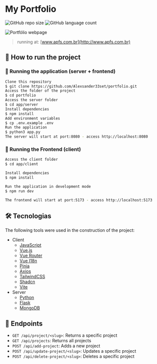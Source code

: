 # My Portfolio

![GitHub repo size](https://img.shields.io/github/repo-size/Alexsander33set/portfolio?style=for-the-badge)
![GitHub language count](https://img.shields.io/github/languages/count/Alexsander33set/portfolio?style=for-the-badge)

![Portfólio webpage](./docs/portfolio-page.png)

> running at: [www.apfs.com.br](http://www.apfs.com.br)

## 🚀 How to run the project

### 🎲 Running the application (server + frontend)

```bash
Clone this repository
$ git clone https://github.com/Alexsander33set/portfolio.git
Access the folder of the project
$ cd portfolio
Access the server folder
$ cd app/server
Install dependencies
$ npm install
Add environment variables
$ cp .env.example .env
Run the application
$ python3 app.py
The server will start at port:8080 - access http://localhost:8080
```

### 🧭 Running the Frontend (client)

```bash
Access the client folder
$ cd app/client

Install dependencies
$ npm install

Run the application in development mode
$ npm run dev

The frontend will start at port:5173 - access http://localhost:5173
```

## 🛠 Tecnologias

The following tools were used in the construction of the project:

- Client
  - [JavaScript](https://developer.mozilla.org/pt-BR/docs/Web/JavaScript)
  - [Vue.js](https://vuejs.org/)
  - [Vue Router](https://router.vuejs.org/)
  - [Vue I18n](https://kazupon.github.io/vue-i18n/)
  - [Pinia](https://pinia.vuejs.org/)
  - [Axios](https://axios-http.com/)
  - [TailwindCSS](https://tailwindcss.com/)
  - [Shadcn](https://ui.shadcn.com/)
  - [Vite](https://vitejs.dev/)
- Server
  - [Python](https://www.python.org/)
  - [Flask](https://flask.palletsprojects.com/en/2.4.x/)
  - [MongoDB](https://www.mongodb.com/)

## 📡 Endpoints

- `GET /api/project/<slug>`: Returns a specific project
- `GET /api/projects`: Returns all projects
- `POST /api/add-project`: Adds a new project
- `POST /api/update-project/<slug>`: Updates a specific project
- `POST /api/delete-project/<slug>`: Deletes a specific project
